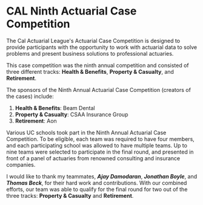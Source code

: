 # CAL Ninth Actuarial Case Competition
The Cal Actuarial League's Actuarial Case Competition is designed to provide participants with the opportunity to work with actuarial data to solve problems and present business solutions to professional actuaries.

This case competition was the ninth annual competition and consisted of three different tracks: **Health & Benefits**, **Property & Casualty**, and **Retirement**.

The sponsors of the Ninth Annual Actuarial Case Competition (creators of the cases) include:
1. **Health & Benefits**: Beam Dental
2. **Property & Casualty**: CSAA Insurance Group
3. **Retirement**: Aon

Various UC schools took part in the Ninth Annual Actuarial Case Competition. To be eligible, each team was required to have four members, and each participating school was allowed to have multiple teams. Up to nine teams were selected to participate in the final round, and presented in front of a panel of actuaries from renowned consulting and insurance companies.

I would like to thank my teammates, _**Ajay Damodaran**_, _**Jonathan Boyle**_, and _**Thomas Beck**_, for their hard work and contributions. With our combined efforts, our team was able to qualify for the final round for two out of the three tracks: **Property & Casualty** and **Retirement**.
